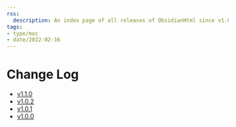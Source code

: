 ```yaml
---
rss:
  description: An index page of all releases of ObsidianHtml since v1.0.0.
tags:
- type/moc
- date/2022-02-16
---
```

   
# Change Log   
   
- [v1.1.0](Changelog/v1.1.0.md)   
- [v1.0.2](Changelog/v1.0.2.md)   
- [v1.0.1](Changelog/v1.0.1.md)   
- [v1.0.0](Changelog/v1.0.0.md)